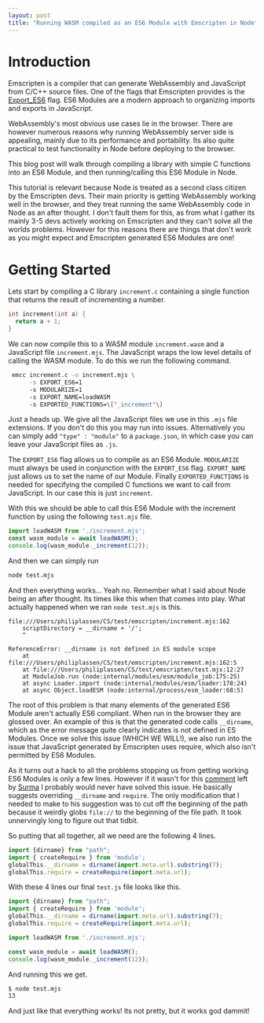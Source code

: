 ```yaml
---
layout: post
title: "Running WASM compiled as an ES6 Module with Emscripten in Node"
---
```


# Introduction

Emscripten is a compiler that can generate WebAssembly and JavaScript from C/C++ source files. 
One of the flags that Emscripten provides is the [Export_ES6](https://github.com/emscripten-core/emscripten/blob/main/src/settings.js#L1166)
flag. ES6 Modules are a modern approach to organizing imports and exports in JavaScript.


WebAssembly's most obvious use cases lie in the browser. There are however numerous reasons why
running WebAssembly server side is appealing, mainly due to its performance and portability. Its also
quite practical to test functionality in Node before deploying to the browser.

This blog post will walk through compiling a library with simple C functions into an ES6 Module, 
and then running/calling this ES6 Module in Node. 

This tutorial is relevant because Node is treated as a second class citizen
by the Emscripten devs. Their main priority is getting WebAssembly working well in the browser, and they
treat running the same WebAssembly code in Node as an after thought. I don't fault them for this, as from
what I gather its mainly 3-5 devs actively working on Emscripten and they can't solve all the worlds problems.
However for this reasons there are things that don't work as you might expect and Emscripten generated
ES6 Modules are one!

# Getting Started

Lets start by compiling a C library `increment.c` containing a single function that returns the result of incrementing
a number. 

```C
int increment(int a) { 
  return a + 1;
}
```

We can now compile this to a WASM module `increment.wasm` and a JavaScript file `increment.mjs`. The JavaScript 
wraps the low level details of calling the WASM module. To do this we run the following command.

```bash
 emcc increment.c -o increment.mjs \
      -s EXPORT_ES6=1 
      -s MODULARIZE=1 
      -s EXPORT_NAME=loadWASM 
      -s EXPORTED_FUNCTIONS=\["_increment"\]
 ```
Just a heads up. We give all the JavaScript files we use in this `.mjs` file extensions. If you don't do this you may run into
issues. Alternatively you can simply add `"type" : "module"` to a `package.json`, in which case you can leave your JavaScript files
as `.js`.

The `EXPORT_ES6` flag allows us to compile as an ES6 Module. `MODULARIZE` must always be used in conjunction with the 
`EXPORT_ES6` flag. `EXPORT_NAME` just allows us to set the name of our Module. Finally `EXPORTED_FUNCTIONS` is needed
for specifying the compiled C functions we want to call from JavaScript. In our case this is just `increment`.

With this we should be able to call this ES6 Module with the increment function by using the following `test.mjs` file.

```JavaScript
import loadWASM from './increment.mjs';
const wasm_module = await loadWASM();
console.log(wasm_module._increment(12));
```

And then we can simply run

```bash
node test.mjs
```
And then everything works... Yeah no. Remember what I said about Node being an after thought. Its times like this when that
comes into play. What actually happened when we ran `node test.mjs` is this.
```
file:///Users/philiplassen/CS/test/emscripten/increment.mjs:162
    scriptDirectory = __dirname + '/';
    ^

ReferenceError: __dirname is not defined in ES module scope
    at file:///Users/philiplassen/CS/test/emscripten/increment.mjs:162:5
    at file:///Users/philiplassen/CS/test/emscripten/test.mjs:12:27
    at ModuleJob.run (node:internal/modules/esm/module_job:175:25)
    at async Loader.import (node:internal/modules/esm/loader:178:24)
    at async Object.loadESM (node:internal/process/esm_loader:68:5)
```
The root of this problem is that many elements of the generated ES6 Module aren't actually ES6 compliant. When run in the browser
they are glossed over. An example of this is that the generated code calls `__dirname`, which as the error message quite clearly
indicates is not defined in ES Modules. Once we solve this issue (WHICH WE WILL!), we also run into the issue that JavaScript
generated by Emscripten uses require, which also isn't permitted by ES6 Modules. 

As it turns out a hack to all the problems stopping us from getting working ES6 Modules is only a few lines. However if it wasn't
for this [comment](https://github.com/emscripten-core/emscripten/issues/11792#issuecomment-877120580) left by [Surma](https://github.com/surma)
I probably would never have solved this issue. He basically suggests overriding `__dirname` and `require`. The only modification that I needed 
to make to his suggestion was to cut off the beginning of the path because it weirdly globs `file://` to the beginning of the file path. It took
unnervingly long to figure out that tidbit.

So putting that all together, all we need are the following 4 lines.
```JavaScript
import {dirname} from "path";
import { createRequire } from 'module';
globalThis.__dirname = dirname(import.meta.url).substring(7);
globalThis.require = createRequire(import.meta.url);
```
With these 4 lines our final `test.js` file looks like this.

```JavaScript
import {dirname} from "path";
import { createRequire } from 'module';
globalThis.__dirname = dirname(import.meta.url).substring(7);
globalThis.require = createRequire(import.meta.url);

import loadWASM from './increment.mjs';

const wasm_module = await loadWASM();
console.log(wasm_module._increment(12));
```

And running this we get.
```bash
$ node test.mjs
13
```
And just like that everything works! Its not pretty, but it works god dammit!
